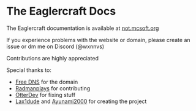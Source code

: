 # The Eaglercraft Docs

The Eaglercraft documentation is available at [not.mcsoft.org](https://not.mcsoft.org)

If you experience problems with the website or domain, please create an issue or dm me on Discord (@wxnnvs)

Contributions are highly appreciated

Special thanks to:
- [Free DNS](https://freedns.afraid.org) for the domain
- [Radmanplays](https://github.com/radmanplays) for contributing
- [OtterDev](https://github.com/OtterCodes102) for fixing stuff
- [Lax1dude](https://github.com/lax1dude) and [Ayunami2000](https://github.com/ayunami2000) for creating the project
